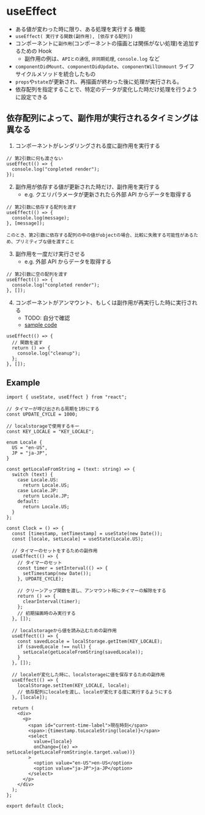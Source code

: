 # useEffect

- ある値が変わった時に限り、ある処理を実行する 機能
- `useEffect( 実行する関数(副作用), [依存する配列])`
- コンポーネントに`副作用`(コンポーネントの描画とは関係がない処理)を追加するための Hook
  - 副作用の例は、`APIとの通信`, `非同期処理`, `console.log` など
- `componentDidMount`、`componentDidUpdate`、`componentWillUnmount` ライフサイクルメソッドを統合したもの
- `props`や`state`が更新され、再描画が終わった後に処理が実行される。
- 依存配列を指定することで、特定のデータが変化した時だけ処理を行うように設定できる

## 依存配列によって、副作用が実行されるタイミングは異なる

1. コンポーネントがレンダリングされる度に副作用を実行する

```tsx
// 第2引数に何も渡さない
useEffect(() => {
  console.log("conpleted render");
});
```

2. 副作用が依存する値が更新された時だけ、副作用を実行する
   - e.g. クエリパラメータが更新されたら外部 API からデータを取得する

```tsx
// 第2引数に依存する配列を渡す
useEffect(() => {
  console.log(message);
}, [message]);
```

`このとき、第2引数に依存する配列の中の値がobjectの場合、比較に失敗する可能性があるため、プリミティブな値を渡すこと`

3. 副作用を一度だけ実行させる
   - e.g. 外部 API からデータを取得する

```tsx
// 第2引数に空の配列を渡す
useEffect(() => {
  console.log("conpleted render");
}, []);
```

4. コンポーネントがアンマウント、もしくは副作用が再実行した時に実行される
   - TODO: 自分で確認
   - [sample code](https://codesandbox.io/s/04-useeffectdekurinatuputaimawoxuechusuruchuliwoshixingsaseru-gygtc)

```tsx
useEffect(() => {
  // 関数を返す
  return () => {
    console.log("cleanup");
  };
}, []);
```

## Example

```tsx
import { useState, useEffect } from "react";

// タイマーが呼び出される周期を1秒にする
const UPDATE_CYCLE = 1000;

// localstorageで使用するキー
const KEY_LOCALE = "KEY_LOCALE";

enum Locale {
  US = "en-US",
  JP = "ja-JP",
}

const getLocaleFromString = (text: string) => {
  switch (text) {
    case Locale.US:
      return Locale.US;
    case Locale.JP:
      return Locale.JP;
    default:
      return Locale.US;
  }
};

const Clock = () => {
  const [timestamp, setTimestamp] = useState(new Date());
  const [locale, setLocale] = useState(Locale.US);

  // タイマーのセットをするための副作用
  useEffect(() => {
    // タイマーのセット
    const timer = setInterval(() => {
      setTimestamp(new Date());
    }, UPDATE_CYCLE);

    // クリーンアップ関数を渡し、アンマウント時にタイマーの解除をする
    return () => {
      clearInterval(timer);
    };
    // 初期描画時のみ実行する
  }, []);

  // localstorageから値を読み込むための副作用
  useEffect(() => {
    const savedLocale = localStorage.getItem(KEY_LOCALE);
    if (savedLocale !== null) {
      setLocale(getLocaleFromString(savedLocale));
    }
  }, []);

  // localeが変化した時に、localstorageに値を保存するための副作用
  useEffect(() => {
    localStorage.setItem(KEY_LOCALE, locale);
    // 依存配列にlocaleを渡し、localeが変化する度に実行するようにする
  }, [locale]);

  return (
    <div>
      <p>
        <span id="current-time-label">現在時刻</span>
        <span>:{timestamp.toLocaleString(locale)}</span>
        <select
          value={locale}
          onChange={(e) => setLocale(getLocaleFromString(e.target.value))}
        >
          <option value="en-US">en-US</option>
          <option value="ja-JP">ja-JP</option>
        </select>
      </p>
    </div>
  );
};

export default Clock;
```
